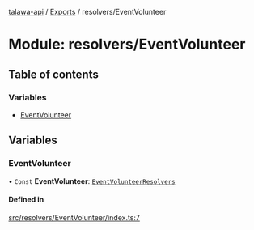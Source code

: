 [talawa-api](../README.md) / [Exports](../modules.md) / resolvers/EventVolunteer

# Module: resolvers/EventVolunteer

## Table of contents

### Variables

- [EventVolunteer](resolvers_EventVolunteer.md#eventvolunteer)

## Variables

### EventVolunteer

• `Const` **EventVolunteer**: [`EventVolunteerResolvers`](types_generatedGraphQLTypes.md#eventvolunteerresolvers)

#### Defined in

[src/resolvers/EventVolunteer/index.ts:7](https://github.com/PalisadoesFoundation/talawa-api/blob/e5f7a9d/src/resolvers/EventVolunteer/index.ts#L7)
